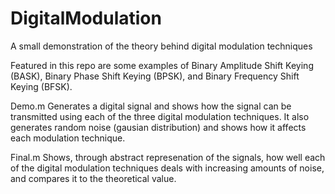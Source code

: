 # DigitalModulation
A small demonstration of the theory behind digital modulation techniques

Featured in this repo are some examples of Binary Amplitude Shift Keying (BASK), Binary Phase Shift Keying (BPSK), and Binary Frequency Shift Keying (BFSK).

Demo.m Generates a digital signal and shows how the signal can be transmitted using each of the three digital modulation techniques.  It also generates random noise (gausian distribution) and shows how it affects each modulation technique.

Final.m Shows, through abstract represenation of the signals, how well each of the digital modulation techniques deals with increasing amounts of noise, and compares it to the theoretical value.
